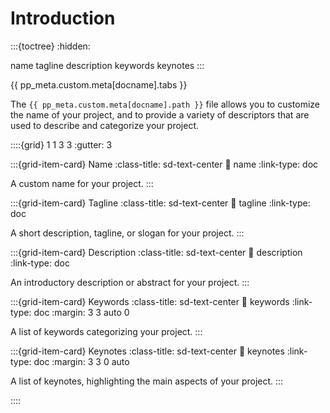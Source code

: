 # Introduction

:::{toctree}
:hidden:

name
tagline
description
keywords
keynotes
:::


{{ pp_meta.custom.meta[docname].tabs }}

The `{{ pp_meta.custom.meta[docname].path }}` file allows you to customize the name of your project,
and to provide a variety of descriptors that are used to describe and categorize your project.


::::{grid} 1 1 3 3
:gutter: 3

:::{grid-item-card} Name
:class-title: sd-text-center
:link: name
:link-type: doc

A custom name for your project.
:::

:::{grid-item-card} Tagline
:class-title: sd-text-center
:link: tagline
:link-type: doc

A short description, tagline, or slogan for your project.
:::

:::{grid-item-card} Description
:class-title: sd-text-center
:link: description
:link-type: doc

An introductory description or abstract for your project.
:::

:::{grid-item-card} Keywords
:class-title: sd-text-center
:link: keywords
:link-type: doc
:margin: 3 3 auto 0

A list of keywords categorizing your project.
:::

:::{grid-item-card} Keynotes
:class-title: sd-text-center
:link: keynotes
:link-type: doc
:margin: 3 3 0 auto

A list of keynotes, highlighting the main aspects of your project.
:::

::::
